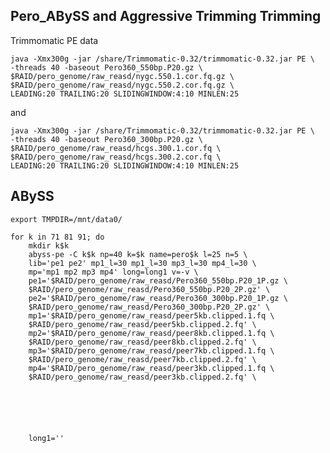 Pero_ABySS and Aggressive Trimming Trimming
--

Trimmomatic PE data

    java -Xmx300g -jar /share/Trimmomatic-0.32/trimmomatic-0.32.jar PE \
    -threads 40 -baseout Pero360_550bp.P20.gz \
    $RAID/pero_genome/raw_reasd/nygc.550.1.cor.fq.gz \
    $RAID/pero_genome/raw_reasd/nygc.550.2.cor.fq.gz \
    LEADING:20 TRAILING:20 SLIDINGWINDOW:4:10 MINLEN:25
    
and 

    java -Xmx300g -jar /share/Trimmomatic-0.32/trimmomatic-0.32.jar PE \
    -threads 40 -baseout Pero360_300bp.P20.gz \
    $RAID/pero_genome/raw_reasd/hcgs.300.1.cor.fq \
    $RAID/pero_genome/raw_reasd/hcgs.300.2.cor.fq \
    LEADING:20 TRAILING:20 SLIDINGWINDOW:4:10 MINLEN:25

ABySS
--

	export TMPDIR=/mnt/data0/	

	for k in 71 81 91; do
		mkdir k$k
		abyss-pe -C k$k np=40 k=$k name=pero$k l=25 n=5 \
		lib='pe1 pe2' mp1_l=30 mp1_l=30 mp3_l=30 mp4_l=30 \
		mp='mp1 mp2 mp3 mp4' long=long1 v=-v \  
		pe1='$RAID/pero_genome/raw_reasd/Pero360_550bp.P20_1P.gz \
		$RAID/pero_genome/raw_reasd/Pero360_550bp.P20_2P.gz' \
		pe2='$RAID/pero_genome/raw_reasd/Pero360_300bp.P20_1P.gz \
		$RAID/pero_genome/raw_reasd/Pero360_300bp.P20_2P.gz' \
		mp1='$RAID/pero_genome/raw_reasd/peer5kb.clipped.1.fq \
		$RAID/pero_genome/raw_reasd/peer5kb.clipped.2.fq' \
		mp2='$RAID/pero_genome/raw_reasd/peer8kb.clipped.1.fq \
		$RAID/pero_genome/raw_reasd/peer8kb.clipped.2.fq' \
		mp3='$RAID/pero_genome/raw_reasd/peer7kb.clipped.1.fq \
		$RAID/pero_genome/raw_reasd/peer7kb.clipped.2.fq' \
		mp4='$RAID/pero_genome/raw_reasd/peer3kb.clipped.1.fq \
		$RAID/pero_genome/raw_reasd/peer3kb.clipped.2.fq' \


	
	
	
	
		long1=''
		
		
		
